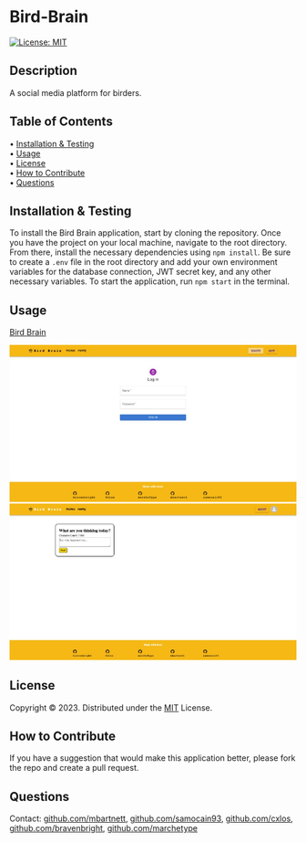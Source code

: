 # Bird-Brain

[![License: MIT](https://img.shields.io/badge/License-MIT-yellow.svg)](https://opensource.org/licenses/MIT)

## Description
A social media platform for birders.

## Table of Contents

&bull; [Installation & Testing](#installation--testing)<br>
&bull; [Usage](#usage)<br>
&bull; [License](#license)<br>
&bull; [How to Contribute](#how-to-contribute)<br>
&bull; [Questions](#questions)

## Installation & Testing
To install the Bird Brain application, start by cloning the repository. Once you have the project on your local machine, navigate to the root directory. From there, install the necessary dependencies using `npm install`. Be sure to create a `.env` file in the root directory and add your own environment variables for the database connection, JWT secret key, and any other necessary variables. To start the application, run `npm start` in the terminal.

## Usage

[Bird Brain](https://cxlos-bird-brain.herokuapp.com/signup)

![Bird Brain image 1](./client/public/assets/images/bird-brain-1.png)
![Bird Brain image 2](./client/public/assets/images/bird-brain-2.png)

## License

Copyright © 2023. Distributed under the [MIT](https://opensource.org/licenses/MIT) License.

## How to Contribute

If you have a suggestion that would make this application better, please fork the repo and create a pull request.

## Questions

Contact: [github.com/mbartnett](https://github.com/mbartnett), [github.com/samocain93](https://github.com/samocain93), [github.com/cxlos](https://github.com/cxlos), [github.com/bravenbright](https://github.com/bravenbright), [github.com/marchetype](https://github.com/marchetype)    